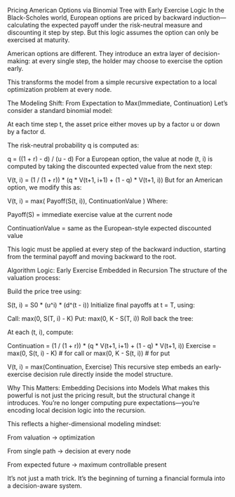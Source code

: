 Pricing American Options via Binomial Tree with Early Exercise Logic
In the Black-Scholes world, European options are priced by backward induction—calculating the expected payoff under the risk-neutral measure and discounting it step by step. But this logic assumes the option can only be exercised at maturity.

American options are different. They introduce an extra layer of decision-making: at every single step, the holder may choose to exercise the option early.

This transforms the model from a simple recursive expectation to a local optimization problem at every node.

The Modeling Shift: From Expectation to Max(Immediate, Continuation)
Let’s consider a standard binomial model:

At each time step t, the asset price either moves up by a factor u or down by a factor d.

The risk-neutral probability q is computed as:

q = ((1 + r) - d) / (u - d)
For a European option, the value at node (t, i) is computed by taking the discounted expected value from the next step:

V(t, i) = (1 / (1 + r)) * (q * V(t+1, i+1) + (1 - q) * V(t+1, i))
But for an American option, we modify this as:

V(t, i) = max( Payoff(S(t, i)), ContinuationValue )
Where:

Payoff(S) = immediate exercise value at the current node

ContinuationValue = same as the European-style expected discounted value

This logic must be applied at every step of the backward induction, starting from the terminal payoff and moving backward to the root.

Algorithm Logic: Early Exercise Embedded in Recursion
The structure of the valuation process:

Build the price tree using:

S(t, i) = S0 * (u^i) * (d^(t - i))
Initialize final payoffs at t = T, using:

Call: max(0, S(T, i) - K)
Put:  max(0, K - S(T, i))
Roll back the tree:

At each (t, i), compute:

Continuation = (1 / (1 + r)) * (q * V(t+1, i+1) + (1 - q) * V(t+1, i))
Exercise = max(0, S(t, i) - K)    # for call
          or
          max(0, K - S(t, i))     # for put

V(t, i) = max(Continuation, Exercise)
This recursive step embeds an early-exercise decision rule directly inside the model structure.

Why This Matters: Embedding Decisions into Models
What makes this powerful is not just the pricing result, but the structural change it introduces. You’re no longer computing pure expectations—you’re encoding local decision logic into the recursion.

This reflects a higher-dimensional modeling mindset:

From valuation → optimization

From single path → decision at every node

From expected future → maximum controllable present

It’s not just a math trick. It’s the beginning of turning a financial formula into a decision-aware system.
